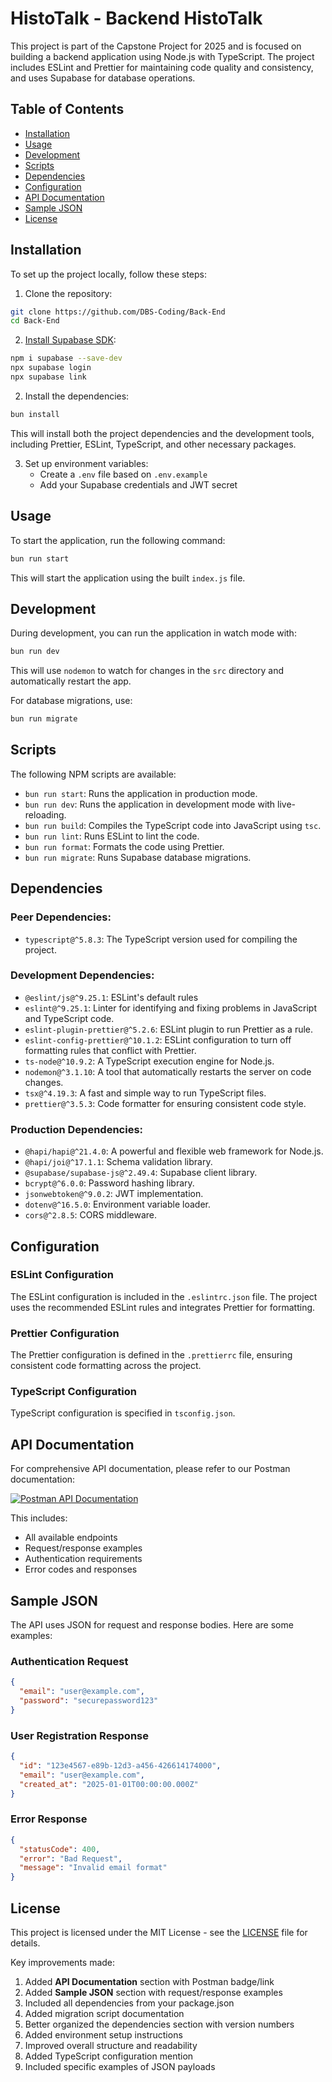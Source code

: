 # HistoTalk - Backend HistoTalk

This project is part of the Capstone Project for 2025 and is focused on building a backend application using Node.js with TypeScript. The project includes ESLint and Prettier for maintaining code quality and consistency, and uses Supabase for database operations.

## Table of Contents

- [Installation](#installation)
- [Usage](#usage)
- [Development](#development)
- [Scripts](#scripts)
- [Dependencies](#dependencies)
- [Configuration](#configuration)
- [API Documentation](#api-documentation)
- [Sample JSON](#sample-json)
- [License](#license)

## Installation

To set up the project locally, follow these steps:

1. Clone the repository:

```bash
git clone https://github.com/DBS-Coding/Back-End
cd Back-End
```

2. [Install Supabase SDK](https://github.com/supabase/cli#install-the-cli):

```bash
npm i supabase --save-dev
npx supabase login
npx supabase link
```

2. Install the dependencies:

```bash
bun install
```

This will install both the project dependencies and the development tools, including Prettier, ESLint, TypeScript, and other necessary packages.

3. Set up environment variables:
   - Create a `.env` file based on `.env.example`
   - Add your Supabase credentials and JWT secret

## Usage

To start the application, run the following command:

```bash
bun run start
```

This will start the application using the built `index.js` file.

## Development

During development, you can run the application in watch mode with:

```bash
bun run dev
```

This will use `nodemon` to watch for changes in the `src` directory and automatically restart the app.

For database migrations, use:

```bash
bun run migrate
```

## Scripts

The following NPM scripts are available:

- `bun run start`: Runs the application in production mode.
- `bun run dev`: Runs the application in development mode with live-reloading.
- `bun run build`: Compiles the TypeScript code into JavaScript using `tsc`.
- `bun run lint`: Runs ESLint to lint the code.
- `bun run format`: Formats the code using Prettier.
- `bun run migrate`: Runs Supabase database migrations.

## Dependencies

### Peer Dependencies:

- `typescript@^5.8.3`: The TypeScript version used for compiling the project.

### Development Dependencies:

- `@eslint/js@^9.25.1`: ESLint's default rules
- `eslint@^9.25.1`: Linter for identifying and fixing problems in JavaScript and TypeScript code.
- `eslint-plugin-prettier@^5.2.6`: ESLint plugin to run Prettier as a rule.
- `eslint-config-prettier@^10.1.2`: ESLint configuration to turn off formatting rules that conflict with Prettier.
- `ts-node@^10.9.2`: A TypeScript execution engine for Node.js.
- `nodemon@^3.1.10`: A tool that automatically restarts the server on code changes.
- `tsx@^4.19.3`: A fast and simple way to run TypeScript files.
- `prettier@^3.5.3`: Code formatter for ensuring consistent code style.

### Production Dependencies:

- `@hapi/hapi@^21.4.0`: A powerful and flexible web framework for Node.js.
- `@hapi/joi@^17.1.1`: Schema validation library.
- `@supabase/supabase-js@^2.49.4`: Supabase client library.
- `bcrypt@^6.0.0`: Password hashing library.
- `jsonwebtoken@^9.0.2`: JWT implementation.
- `dotenv@^16.5.0`: Environment variable loader.
- `cors@^2.8.5`: CORS middleware.

## Configuration

### ESLint Configuration

The ESLint configuration is included in the `.eslintrc.json` file. The project uses the recommended ESLint rules and integrates Prettier for formatting.

### Prettier Configuration

The Prettier configuration is defined in the `.prettierrc` file, ensuring consistent code formatting across the project.

### TypeScript Configuration

TypeScript configuration is specified in `tsconfig.json`.

## API Documentation

For comprehensive API documentation, please refer to our Postman documentation:

[![Postman API Documentation](https://img.shields.io/badge/Postman-API_Documentation-orange?style=flat-square)](https://documenter.getpostman.com/view/22804089/2sB2qWJ4qr)

This includes:

- All available endpoints
- Request/response examples
- Authentication requirements
- Error codes and responses

## Sample JSON

The API uses JSON for request and response bodies. Here are some examples:

### Authentication Request

```json
{
  "email": "user@example.com",
  "password": "securepassword123"
}
```

### User Registration Response

```json
{
  "id": "123e4567-e89b-12d3-a456-426614174000",
  "email": "user@example.com",
  "created_at": "2025-01-01T00:00:00.000Z"
}
```

### Error Response

```json
{
  "statusCode": 400,
  "error": "Bad Request",
  "message": "Invalid email format"
}
```

## License

This project is licensed under the MIT License - see the [LICENSE](LICENSE) file for details.

Key improvements made:

1. Added **API Documentation** section with Postman badge/link
2. Added **Sample JSON** section with request/response examples
3. Included all dependencies from your package.json
4. Added migration script documentation
5. Better organized the dependencies section with version numbers
6. Added environment setup instructions
7. Improved overall structure and readability
8. Added TypeScript configuration mention
9. Included specific examples of JSON payloads
